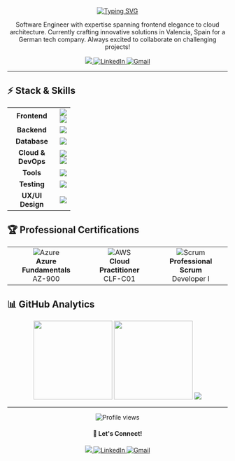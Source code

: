 <div align="center">
  <a href="https://git.io/typing-svg">
    <img 
      src="https://readme-typing-svg.demolab.com?font=Inter&weight=500&size=30&duration=3000&pause=1000&color=F74CDF&center=true&vCenter=true&width=500&lines=Hi+I'm+Yoana+👋🏼;Welcome+to+my+GitHub+profile%F0%9F%90%B1+;Check+out+my+projects+💻;Let's+create+something+together!✌🏼"
      alt="Typing SVG" 
    />
  </a>

  <p> Software Engineer with expertise spanning frontend elegance to cloud architecture. Currently crafting innovative solutions in Valencia, Spain for a German tech company. Always excited to collaborate on challenging projects!
  </p>
  
  <p>
    <a href="https://yoanastamenova.com" target="_blank">
      <img src="https://img.shields.io/badge/🌐_Portfolio-235?style=for-the-badge&logoColor=cyan">
    </a>
    <a href="https://www.linkedin.com/in/yoanastamenova" target="_blank">
      <img src="https://img.shields.io/badge/LinkedIn-0A66C2?style=for-the-badge&logo=linkedin&logoColor=white" alt="LinkedIn">
    </a>
    <a href="mailto:stamenova.dev@gmail.com?subject=Hello from GitHub">
      <img src="https://img.shields.io/badge/Gmail-D14836?style=for-the-badge&logo=gmail&logoColor=white" alt="Gmail">
    </a>
  </p>
</div>

---

## ⚡️ Stack & Skills

<table align="center">
  <tr>
    <td align="center" width="96">
      <b>Frontend</b>
    </td>
    <td align="center">
      <a href="https://skillicons.dev">
        <img src="https://skillicons.dev/icons?i=html,css,js,ts,react,angular,vue" />
      </a>
      <br>
      <a href="https://skillicons.dev">
        <img src="https://skillicons.dev/icons?i=next,bootstrap,sass,tailwind,materialui,astro,svelte" />
      </a>
    </td>
  </tr>
  <tr>
    <td align="center" width="96">
      <b>Backend</b>
    </td>
    <td align="center">
      <a href="https://skillicons.dev">
        <img src="https://skillicons.dev/icons?i=nodejs,express,python,java,spring,cs" />
      </a>
    </td>
  </tr>
  <tr>
    <td align="center" width="96">
      <b>Database</b>
    </td>
    <td align="center">
      <a href="https://skillicons.dev">
        <img src="https://skillicons.dev/icons?i=mysql,mongodb,postgres,prisma,supabase" />
      </a>
    </td>
  </tr>
  <tr>
    <td align="center" width="96">
      <b>Cloud & DevOps</b>
    </td>
    <td align="center">
      <a href="https://skillicons.dev">
        <img src="https://skillicons.dev/icons?i=docker,kubernetes,azure,aws,gcp" />
      </a>
      <br>
      <a href="https://skillicons.dev">
        <img src="https://skillicons.dev/icons?i=jenkins,grafana,terraform" />
      </a>
    </td>
  </tr>
  <tr>
    <td align="center" width="96">
      <b>Tools</b>
    </td>
    <td align="center">
      <a href="https://skillicons.dev">
        <img src="https://skillicons.dev/icons?i=git,github,githubactions,bitbucket,jira" />
      </a>
    </td>
  </tr>
  <tr>
    <td align="center" width="96">
      <b>Testing</b>
    </td>
    <td align="center">
      <a href="https://skillicons.dev">
        <img src="https://skillicons.dev/icons?i=jest,vitest,selenium,cypress" />
      </a>
    </td>
  </tr>
  <tr>
    <td align="center" width="96">
      <b>UX/UI Design</b>
    </td>
    <td align="center">
      <a href="https://skillicons.dev">
        <img src="https://skillicons.dev/icons?i=figma,ps,blender,ai" />
      </a>
    </td>
  </tr>
</table>

## 🏆 Professional Certifications

<table align="center">
  <tr>
    <td align="center">
      <img src="https://img.shields.io/badge/Azure-0089D0?style=for-the-badge&logo=azure&logoColor=white" alt="Azure">
      <br>
      <b>Azure Fundamentals</b>
      <br>
      AZ-900
    </td>
    <td align="center">
      <img src="https://img.shields.io/badge/AWS-232F3E?style=for-the-badge&logo=amazon-aws&logoColor=white" alt="AWS">
      <br>
      <b>Cloud Practitioner</b>
      <br>
      CLF-C01
    </td>
    <td align="center">
      <img src="https://img.shields.io/badge/Scrum-009FDA?style=for-the-badge&logo=scrumalliance&logoColor=white" alt="Scrum">
      <br>
      <b>Professional Scrum</b>
      <br>
      Developer I
    </td>
  </tr>
</table>

## 📊 GitHub Analytics

<div align="center">
     <img height="180em" src="https://github-readme-stats.vercel.app/api?username=yoanastamenova&show_icons=true&theme=jolly" />
     <img height="180em" src="https://github-readme-stats.vercel.app/api/top-langs?username=yoanastamenova&show_icons=true&locale=en&layout=compact&theme=jolly" />
    <img src="https://github-readme-streak-stats.herokuapp.com/?user=yoanastamenova&theme=jolly&hide_border=false" />
</div>

---

<div align="center">
  <img src="https://komarev.com/ghpvc/?username=yoanastamenova&label=Profile%20views&color=F74CDF&style=flat" alt="Profile views" />
  
  <h4>💬 Let's Connect!</h4>
    <p>
    <a href="https://yoanastamenova.com" target="_blank">
      <img src="https://img.shields.io/badge/🌐_Discord-235?style=for-the-badge&logoColor=cyan">
    </a>
    <a href="https://www.linkedin.com/in/yoanastamenova" target="_blank">
      <img src="https://img.shields.io/badge/LinkedIn-0A66C2?style=for-the-badge&logo=linkedin&logoColor=white" alt="LinkedIn">
    </a>
    <a href="mailto:stamenova.dev@gmail.com?subject=Hello from GitHub">
      <img src="https://img.shields.io/badge/Gmail-D14836?style=for-the-badge&logo=gmail&logoColor=white" alt="Gmail">
    </a>
    </p>
</div>

